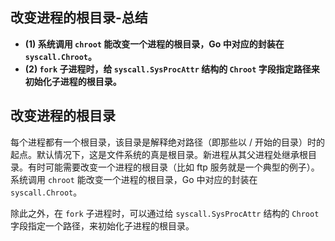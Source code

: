 ## 改变进程的根目录-总结

- **(1) 系统调用 `chroot` 能改变一个进程的根目录，Go 中对应的封装在 `syscall.Chroot`。**
- **(2) `fork` 子进程时，给 `syscall.SysProcAttr` 结构的 `Chroot` 字段指定路径来初始化子进程的根目录。**

## 改变进程的根目录

每个进程都有一个根目录，该目录是解释绝对路径（即那些以 / 开始的目录）时的起点。默认情况下，这是文件系统的真是根目录。新进程从其父进程处继承根目录。有时可能需要改变一个进程的根目录（比如 ftp 服务就是一个典型的例子）。系统调用 `chroot` 能改变一个进程的根目录，Go 中对应的封装在 `syscall.Chroot`。

除此之外，在 `fork` 子进程时，可以通过给 `syscall.SysProcAttr` 结构的 `Chroot` 字段指定一个路径，来初始化子进程的根目录。
